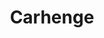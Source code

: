 ---
title: Carhenge
tags: john
image: src/files/john/Carhenge_2000.jpg
imageBase: Carhenge
alt: Black and white photo of Carhenge in Alliance, Nebraska.
width: 2000
height: 1333
imageDate: August 2015
location: Alliance, NE
camera: Canon T3i
metaDescription: Black and white photo of Carhenge in Alliance, Nebraska.
---